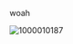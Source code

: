 woah

![1000010187](https://github.com/user-attachments/assets/78a56063-2636-4805-a6ee-3078a8e06578)
